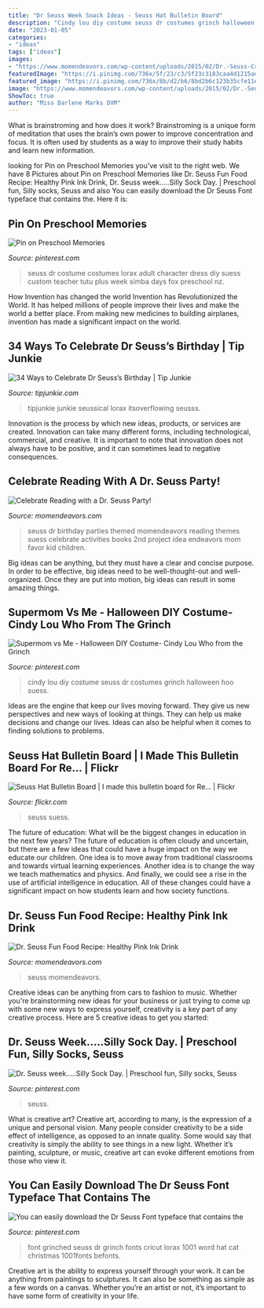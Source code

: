 ```yaml
---
title: "Dr Seuss Week Snack Ideas - Seuss Hat Bulletin Board"
description: "Cindy lou diy costume seuss dr costumes grinch halloween hoo suess"
date: "2023-01-05"
categories:
- "ideas"
tags: ["ideas"]
images:
- "https://www.momendeavors.com/wp-content/uploads/2015/02/Dr.-Seuss-Crafts-Recipe-Ideas.jpg"
featuredImage: "https://i.pinimg.com/736x/5f/23/c3/5f23c3183caa4d1215adcbaa1fc22c2e--dr-seuss-costumes-dr-seuss-costume-ideas.jpg"
featured_image: "https://i.pinimg.com/736x/8b/d2/b6/8bd2b6c123b35cfe11e31d57e201719b--dr-seuss-socks.jpg"
image: "https://www.momendeavors.com/wp-content/uploads/2015/02/Dr.-Seuss-Crafts-Recipe-Ideas.jpg"
ShowToc: true
author: "Miss Darlene Marks DVM"
---
```



What is brainstroming and how does it work?
Brainstroming is a unique form of meditation that uses the brain’s own power to improve concentration and focus. It is often used by students as a way to improve their study habits and learn new information.

	

		
looking for Pin on Preschool Memories you've visit to the right web. We have 8 Pictures about Pin on Preschool Memories like Dr. Seuss Fun Food Recipe: Healthy Pink Ink Drink, Dr. Seuss week.....Silly Sock Day. | Preschool fun, Silly socks, Seuss and also You can easily download the Dr Seuss Font typeface that contains the. Here it is:
		
    
## Pin On Preschool Memories

<img loading=lazy src="https://i.pinimg.com/736x/5f/23/c3/5f23c3183caa4d1215adcbaa1fc22c2e--dr-seuss-costumes-dr-seuss-costume-ideas.jpg" onerror="this.onerror=null;this.src='https://tse2.mm.bing.net/th?id=OIP.HqYykhEk6KnXWtYnN6FgjgHaHa&amp;pid=15.1';" alt="Pin on Preschool Memories">

_Source: pinterest.com_

>seuss dr costume costumes lorax adult character dress diy suess custom teacher tutu plus week simba days fox preschool nz. 

	

How Invention has changed the world
Invention has Revolutionized the World. It has helped millions of people improve their lives and make the world a better place. From making new medicines to building airplanes, invention has made a significant impact on the world.

    
## 34 Ways To Celebrate Dr Seuss’s Birthday | Tip Junkie

<img loading=lazy src="https://cdn.tipjunkie.com/wp-content/uploads/cache/8e/a2/8ea2b691f0f47acf08568d1b337d3eee.jpg" onerror="this.onerror=null;this.src='https://tse3.mm.bing.net/th?id=OIP.Yd2hLdoiMGSaeKk5sTTNbwHaLL&amp;pid=15.1';" alt="34 Ways to Celebrate Dr Seuss’s Birthday | Tip Junkie">

_Source: tipjunkie.com_

>tipjunkie junkie seussical lorax itsoverflowing seusss. 

	

Innovation is the process by which new ideas, products, or services are created. Innovation can take many different forms, including technological, commercial, and creative. It is important to note that innovation does not always have to be positive, and it can sometimes lead to negative consequences.

    
## Celebrate Reading With A Dr. Seuss Party!

<img loading=lazy src="http://www.momendeavors.com/wp-content/uploads/2014/03/Dr.-Seuss-Party-Ideas-626x1024.jpg" onerror="this.onerror=null;this.src='https://tse1.mm.bing.net/th?id=OIP.ANzWHvNho0_P5svrwIgX_gHaMH&amp;pid=15.1';" alt="Celebrate Reading with a Dr. Seuss Party!">

_Source: momendeavors.com_

>seuss dr birthday parties themed momendeavors reading themes suess celebrate activities books 2nd project idea endeavors mom favor kid children. 

	

Big ideas can be anything, but they must have a clear and concise purpose. In order to be effective, big ideas need to be well-thought-out and well-organized. Once they are put into motion, big ideas can result in some amazing things.

    
## Supermom Vs Me - Halloween DIY Costume- Cindy Lou Who From The Grinch

<img loading=lazy src="https://i.pinimg.com/736x/f1/cc/75/f1cc75a0d33acdd11fbc4c29f3adb3aa--cindy-lou-who-halloween-diy.jpg" onerror="this.onerror=null;this.src='https://tse4.mm.bing.net/th?id=OIP.GwrwwciS4Oh7Co_YJcLI6gHaHa&amp;pid=15.1';" alt="Supermom vs Me - Halloween DIY Costume- Cindy Lou Who from the Grinch">

_Source: pinterest.com_

>cindy lou diy costume seuss dr costumes grinch halloween hoo suess. 

	

Ideas are the engine that keep our lives moving forward. They give us new perspectives and new ways of looking at things. They can help us make decisions and change our lives. Ideas can also be helpful when it comes to finding solutions to problems.

    
## Seuss Hat Bulletin Board | I Made This Bulletin Board For Re… | Flickr

<img loading=lazy src="https://c2.staticflickr.com/4/3285/5818344881_0887ff4434_b.jpg" onerror="this.onerror=null;this.src='https://tse3.mm.bing.net/th?id=OIP.Jd2OCpLodkEhlOGYmppxTwHaFj&amp;pid=15.1';" alt="Seuss Hat Bulletin Board | I made this bulletin board for Re… | Flickr">

_Source: flickr.com_

>seuss suess. 

	

The future of education: What will be the biggest changes in education in the next few years?
The future of education is often cloudy and uncertain, but there are a few ideas that could have a huge impact on the way we educate our children. One idea is to move away from traditional classrooms and towards virtual learning experiences. Another idea is to change the way we teach mathematics and physics. And finally, we could see a rise in the use of artificial intelligence in education. All of these changes could have a significant impact on how students learn and how society functions.

    
## Dr. Seuss Fun Food Recipe: Healthy Pink Ink Drink

<img loading=lazy src="https://www.momendeavors.com/wp-content/uploads/2015/02/Dr.-Seuss-Crafts-Recipe-Ideas.jpg" onerror="this.onerror=null;this.src='https://tse4.mm.bing.net/th?id=OIP.bes8UJQbyHKNAxCYJYSqFAHaKg&amp;pid=15.1';" alt="Dr. Seuss Fun Food Recipe: Healthy Pink Ink Drink">

_Source: momendeavors.com_

>seuss momendeavors. 

	

Creative ideas can be anything from cars to fashion to music. Whether you're brainstorming new ideas for your business or just trying to come up with some new ways to express yourself, creativity is a key part of any creative process. Here are 5 creative ideas to get you started:

    
## Dr. Seuss Week.....Silly Sock Day. | Preschool Fun, Silly Socks, Seuss

<img loading=lazy src="https://i.pinimg.com/736x/8b/d2/b6/8bd2b6c123b35cfe11e31d57e201719b--dr-seuss-socks.jpg" onerror="this.onerror=null;this.src='https://tse3.mm.bing.net/th?id=OIP.GBuLlglbjIbJfayISnOY3gHaFi&amp;pid=15.1';" alt="Dr. Seuss week.....Silly Sock Day. | Preschool fun, Silly socks, Seuss">

_Source: pinterest.com_

>seuss. 

	

What is creative art?
Creative art, according to many, is the expression of a unique and personal vision. Many people consider creativity to be a side effect of intelligence, as opposed to an innate quality. Some would say that creativity is simply the ability to see things in a new light. Whether it’s painting, sculpture, or music, creative art can evoke different emotions from those who view it.

    
## You Can Easily Download The Dr Seuss Font Typeface That Contains The

<img loading=lazy src="https://i.pinimg.com/736x/db/b9/99/dbb9995f83900b590273d48b8f4a3727.jpg" onerror="this.onerror=null;this.src='https://tse1.mm.bing.net/th?id=OIP.zjj9ERDymBymsZ3rHEkKKwHaDr&amp;pid=15.1';" alt="You can easily download the Dr Seuss Font typeface that contains the">

_Source: pinterest.com_

>font grinched seuss dr grinch fonts cricut lorax 1001 word hat cat christmas 1001fonts befonts. 

	

Creative art is the ability to express yourself through your work. It can be anything from paintings to sculptures. It can also be something as simple as a few words on a canvas. Whether you’re an artist or not, it’s important to have some form of creativity in your life.

